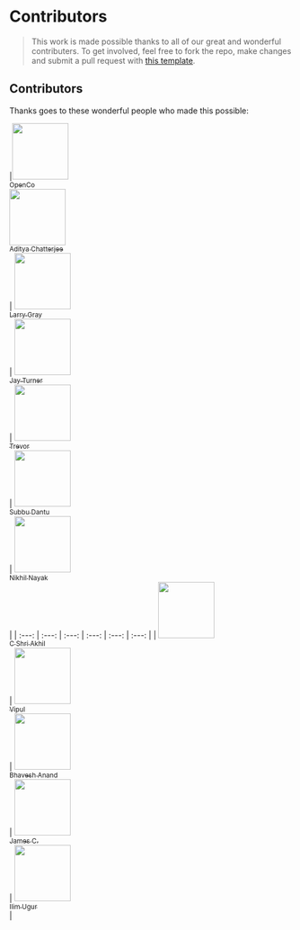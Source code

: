 # Contributors

> This work is made possible thanks to all of our great and wonderful contributers. To get involved, feel free to fork the repo, make changes and submit a pull request with [this template](https://github.com/OpenGenus/vidsum/blob/master/.github/COMMIT_TEMPLATE.md). 

## Contributors

Thanks goes to these wonderful people who made this possible:

<!-- ALL-CONTRIBUTORS-LIST:START - Do not remove or modify this section -->
|[<img src="https://avatars3.githubusercontent.com/u/26581192?s=96&v=4" width="100px;"/><br /> <sub>OpenCo </sub>](https://github.com/opencoca/)<br /> 
[<img src="https://avatars3.githubusercontent.com/u/10634210?v=4" width="100px;"/><br /><sub>Aditya Chatterjee</sub>](https://github.com/AdiChat)<br /> | [<img src="https://avatars1.githubusercontent.com/u/1000117?v=4" width="100px;"/><br /><sub>Larry Gray</sub>](https://github.com/lwgray)<br /> | [<img src="https://avatars1.githubusercontent.com/u/11667059?v=4" width="100px;"/><br /><sub>Jay Turner</sub>](https://github.com/JayTurnr)<br /> | [<img src="https://avatars1.githubusercontent.com/u/934782?v=4" width="100px;"/><br /><sub>Trevor</sub>](https://github.com/grimd34th)<br /> | [<img src="https://avatars2.githubusercontent.com/u/17149476?v=4" width="100px;"/><br /><sub>Subbu Dantu</sub>](https://github.com/subkrish)<br /> | [<img src="https://avatars2.githubusercontent.com/u/16636569?v=4" width="100px;"/><br /><sub>Nikhil Nayak</sub>](https://github.com/codebu5ter)<br /> | 
| :---: | :---: | :---: | :---: | :---: | :---: | 
| [<img src="https://avatars2.githubusercontent.com/u/22165670?v=4&s=400" width="100px;"/><br /><sub>C Shri Akhil</sub>](https://github.com/TheGamer007)<br /> | [<img src="https://avatars3.githubusercontent.com/u/5447064?v=4&s=400" width="100px;"/><br /><sub>Vipul</sub>](https://github.com/vipul-sharma20)<br /> | [<img src="https://avatars3.githubusercontent.com/u/22936570?v=4&s=400" width="100px;"/><br /><sub>Bhavesh Anand</sub>](https://github.com/bhaveshAn)<br /> | [<img src="https://avatars2.githubusercontent.com/u/3661681?v=4&s=400" width="100px;"/><br /><sub>James C.</sub>](https://github.com/JamesMCo)<br /> | [<img src="https://avatars2.githubusercontent.com/u/1561374?v=4&s=400" width="100px;"/><br /><sub>Ilim Ugur</sub>](https://github.com/ilimugur)<br /> |
<!-- ALL-CONTRIBUTORS-LIST:END -->

